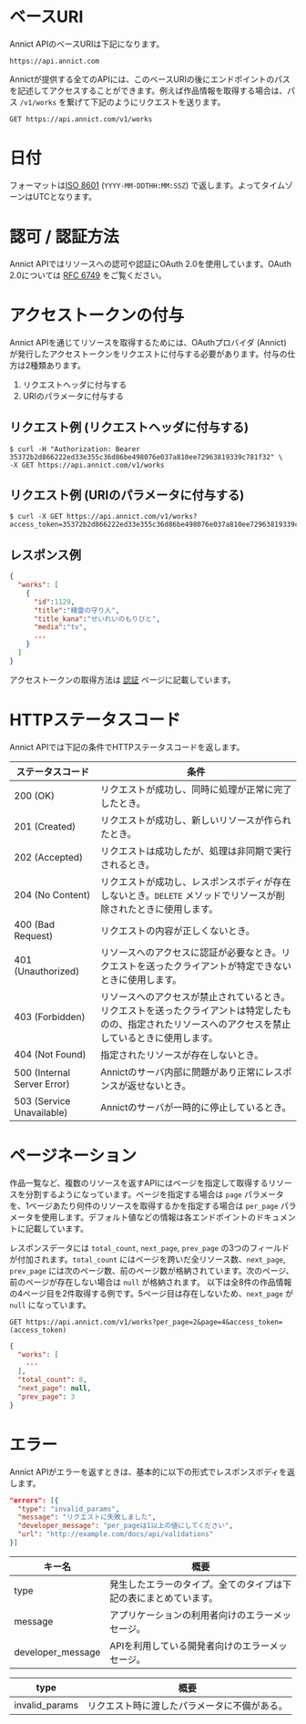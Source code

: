 # ベースURI

Annict APIのベースURIは下記になります。

```
https://api.annict.com
```

Annictが提供する全てのAPIには、このベースURIの後にエンドポイントのパスを記述してアクセスすることができます。例えば作品情報を取得する場合は、パス `/v1/works` を繋げて下記のようにリクエストを送ります。

```
GET https://api.annict.com/v1/works
```


# 日付

フォーマットは[ISO 8601](http://www.iso.org/iso/home/standards/iso8601.htm) (`YYYY-MM-DDTHH:MM:SSZ`) で返します。よってタイムゾーンはUTCとなります。


# 認可 / 認証方法

Annict APIではリソースへの認可や認証にOAuth 2.0を使用しています。OAuth 2.0については [RFC 6749](https://tools.ietf.org/html/rfc6749) をご覧ください。


# アクセストークンの付与

Annict APIを通じてリソースを取得するためには、OAuthプロバイダ (Annict) が発行したアクセストークンをリクエストに付与する必要があります。付与の仕方は2種類あります。

1. リクエストヘッダに付与する
2. URIのパラメータに付与する


## リクエスト例 (リクエストヘッダに付与する)

```
$ curl -H "Authorization: Bearer 35372b2d866222ed33e355c36d86be498076e037a810ee72963819339c781f32" \
-X GET https://api.annict.com/v1/works
```


## リクエスト例 (URIのパラメータに付与する)

```
$ curl -X GET https://api.annict.com/v1/works?access_token=35372b2d866222ed33e355c36d86be498076e037a810ee72963819339c781f32
```


## レスポンス例

```json
{
  "works": [
    {
      "id":1129,
      "title":"精霊の守り人",
      "title_kana":"せいれいのもりびと",
      "media":"tv",
      ...
    }
  ]
}
```

アクセストークンの取得方法は [認証](authentication.md) ページに記載しています。


# HTTPステータスコード

Annict APIでは下記の条件でHTTPステータスコードを返します。

| ステータスコード | 条件 |
| --- | --- |
| 200 (OK) | リクエストが成功し、同時に処理が正常に完了したとき。 |
| 201 (Created) | リクエストが成功し、新しいリソースが作られたとき。 |
| 202 (Accepted) | リクエストは成功したが、処理は非同期で実行されるとき。 |
| 204 (No Content) | リクエストが成功し、レスポンスボディが存在しないとき。`DELETE` メソッドでリソースが削除されたときに使用します。 |
| 400 (Bad Request) | リクエストの内容が正しくないとき。 |
| 401 (Unauthorized) | リソースへのアクセスに認証が必要なとき。リクエストを送ったクライアントが特定できないときに使用します。 |
| 403 (Forbidden) | リソースへのアクセスが禁止されているとき。リクエストを送ったクライアントは特定したものの、指定されたリソースへのアクセスを禁止しているときに使用します。 |
| 404 (Not Found) | 指定されたリソースが存在しないとき。 |
| 500 (Internal Server Error) | Annictのサーバ内部に問題があり正常にレスポンスが返せないとき。 |
| 503 (Service Unavailable) | Annictのサーバが一時的に停止しているとき。 |


# ページネーション

作品一覧など、複数のリソースを返すAPIにはページを指定して取得するリソースを分割するようになっています。ページを指定する場合は `page` パラメータを、1ページあたり何件のリソースを取得するかを指定する場合は `per_page` パラメータを使用します。デフォルト値などの情報は各エンドポイントのドキュメントに記載しています。

レスポンスデータには `total_count`, `next_page`, `prev_page` の3つのフィールドが付加されます。`total_count` にはページを跨いだ全リソース数、`next_page`, `prev_page` には次のページ数、前のページ数が格納されています。次のページ、前のページが存在しない場合は `null` が格納されます。
以下は全8件の作品情報の4ページ目を2件取得する例です。5ページ目は存在しないため、`next_page` が `null` になっています。

```
GET https://api.annict.com/v1/works?per_page=2&page=4&access_token=(access_token)
```

```json
{
  "works": [
    ...
  ],
  "total_count": 8,
  "next_page": null,
  "prev_page": 3
}
```


# エラー

Annict APIがエラーを返すときは、基本的に以下の形式でレスポンスボディを返します。

```json
"errors": [{
  "type": "invalid_params",
  "message": "リクエストに失敗しました",
  "developer_message": "per_pageは1以上の値にしてください",
  "url": "http://example.com/docs/api/validations"
}]
```

| キー名 | 概要 |
| --- | --- |
| type | 発生したエラーのタイプ。全てのタイプは下記の表にまとめています。 |
| message | アプリケーションの利用者向けのエラーメッセージ。 |
| developer_message | APIを利用している開発者向けのエラーメッセージ。 |

| type | 概要 |
| --- | --- |
| invalid_params | リクエスト時に渡したパラメータに不備がある。 |
